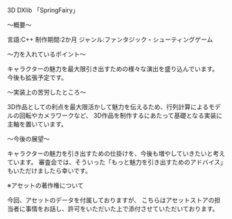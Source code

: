 3D DXlib 「SpringFairy」

～概要～

言語:C++
制作期間:2か月
ジャンル:ファンタジック・シューティングゲーム

～力を入れているポイント～

キャラクターの魅力を最大限引き出すための様々な演出を盛り込んでいます。
今後も拡張予定です。

～実装上の苦労したところ～

3D作品としての利点を最大限活かして魅力を伝えるため、行列計算によるモデルの回転やカメラワークなど、
3D作品を制作するにあたって基礎となる実装に主軸を置いています。

～今後の展望～

キャラクターの魅力を引き出すための仕掛けを、今後も増やしていきたいと考えています。
審査会では、そういった「もっと魅力を引き出すためのアドバイス」もいただけましたら幸いです。


※アセットの著作権について

今回、アセットのデータを付属しておりますが、
こちらはアセットストアの担当者に事情をお話し、許可をいただいた上で添付させていただいております。

